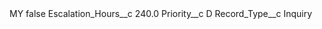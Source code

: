 <?xml version="1.0" encoding="UTF-8"?>
<CustomMetadata xmlns="http://soap.sforce.com/2006/04/metadata" xmlns:xsi="http://www.w3.org/2001/XMLSchema-instance" xmlns:xsd="http://www.w3.org/2001/XMLSchema">
    <label>MY</label>
    <protected>false</protected>
    <values>
        <field>Escalation_Hours__c</field>
        <value xsi:type="xsd:double">240.0</value>
    </values>
    <values>
        <field>Priority__c</field>
        <value xsi:type="xsd:string">D</value>
    </values>
    <values>
        <field>Record_Type__c</field>
        <value xsi:type="xsd:string">Inquiry</value>
    </values>
</CustomMetadata>
